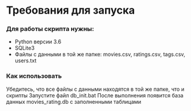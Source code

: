 # Требования для запуска

### Для работы скрипта нужны:

* Python версии 3.6
* SQLite3
* Файлы с данными в той же папке: movies.csv, ratings.csv, tags.csv, users.txt

### Как использовать

Убедитесь, что все файлы с данными находятся в той же папке, что и скрипты
Запустите файл db_init.bat
После выполнения появится база данных movies_rating.db с заполненными таблицами


